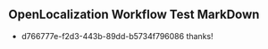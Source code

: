 ## OpenLocalization Workflow Test MarkDown
* d766777e-f2d3-443b-89dd-b5734f796086 thanks!

<!--HONumber=Sep16_HO1-->


